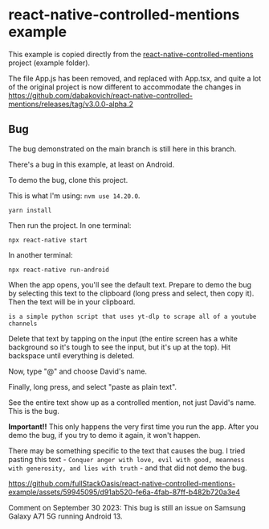 # react-native-controlled-mentions example

This example is copied directly from the [react-native-controlled-mentions](https://github.com/dabakovich/react-native-controlled-mentions/tree/master/example) project (example folder).

The file App.js has been removed, and replaced with App.tsx, and quite a lot of the original project is now different to accommodate the changes in https://github.com/dabakovich/react-native-controlled-mentions/releases/tag/v3.0.0-alpha.2

## Bug

The bug demonstrated on the main branch is still here in this branch.

There's a bug in this example, at least on Android.

To demo the bug, clone this project.

This is what I'm using: `nvm use 14.20.0`.

`yarn install`

Then run the project. In one terminal:

`npx react-native start`

In another terminal:

`npx react-native run-android`

When the app opens, you'll see the default text. Prepare to demo the bug by selecting this text to the clipboard (long press and select, then copy it). Then the text will be in your clipboard.

`is a simple python script that uses yt-dlp to scrape all of a youtube channels`

Delete that text by tapping on the input (the entire screen has a white background so it's tough to see the input, but it's up at the top). Hit backspace until everything is deleted.

Now, type "@" and choose David's name.

Finally, long press, and select "paste as plain text".

See the entire text show up as a controlled mention, not just David's name. This is the bug.

**Important!!** This only happens the very first time you run the app. After you demo the bug, if you try to demo it again, it won't happen.

There may be something specific to the text that causes the bug. I tried pasting this text - `Conquer anger with love, evil with good, meanness with generosity, and lies with truth` - and that did not demo the bug.

https://github.com/fullStackOasis/react-native-controlled-mentions-example/assets/59945095/d91ab520-fe6a-4fab-87ff-b482b720a3e4

Comment on September 30 2023: This bug is still an issue on Samsung Galaxy A71 5G running Android 13.

